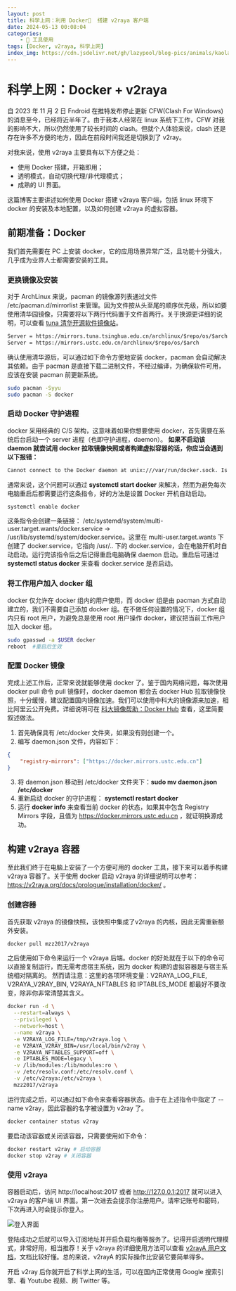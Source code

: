 ```yaml
---
layout: post
title: 科学上网：利用 Docker🐳  搭建 v2raya 客户端
date: 2024-05-13 00:08:04
categories:
    - 🔧 工具使用
tags: [Docker, v2raya, 科学上网]
index_img: https://cdn.jsdelivr.net/gh/lazypool/blog-pics/animals/kaola.png
---
```


# 科学上网：Docker + v2raya

自 2023 年 11 月 2 日 Fndroid 在推特发布停止更新 CFW(Clash For Windows) 的消息至今，已经将近半年了。由于我本人经常在 linux 系统下工作，CFW 对我的影响不大，所以仍然使用了较长时间的 clash。但就个人体验来说，clash 还是存在许多不方便的地方，因此在前段时间我还是切换到了 v2ray。

对我来说，使用 v2raya 主要具有以下方便之处：

- 使用 Docker 搭建，开箱即用；
- 透明模式，自动切换代理/非代理模式；
- 成熟的 UI 界面。

这篇博客主要讲述如何使用 Docker 搭建 v2raya 客户端，包括 linux 环境下 docker 的安装及本地配置，以及如何创建 v2raya 的虚拟容器。

## 前期准备：Docker

我们首先需要在 PC 上安装 docker，它的应用场景异常广泛，且功能十分强大，几乎成为业界人士都需要安装的工具。

### 更换镜像及安装

对于 ArchLinux 来说，pacman 的镜像源列表通过文件 /etc/pacman.d/mirrorlist 来管理。因为文件按从头至尾的顺序优先级，所以如要使用清华园镜像，只需要将以下两行代码置于文件首两行。关于换源更详细的说明，可以查看 [tuna 清华开源软件镜像站](https://mirrors.tuna.tsinghua.edu.cn/help/archlinux/)。

```txt
Server = https://mirrors.tuna.tsinghua.edu.cn/archlinux/$repo/os/$arch
Server = https://mirrors.ustc.edu.cn/archlinux/$repo/os/$arch
```

确认使用清华源后，可以通过如下命令方便地安装 docker，pacman 会自动解决其依赖。由于 pacman 是直接下载二进制文件，不经过编译，为确保软件可用，应该在安装 pacman 前更新系统。

```bash
sudo pacman -Syyu
sudo pacman -S docker
```

### 启动 Docker 守护进程

docker 采用经典的 C/S 架构，这意味着如果你想要使用 docker，首先需要在系统后台启动一个 server 进程（也即守护进程，daemon）。 **如果不启动该 daemon 就尝试用 docker 拉取镜像快照或者构建虚拟容器的话，你应当会遇到以下报错：**

```bash
Cannot connect to the Docker daemon at unix:///var/run/docker.sock. Is the docker daemon running?
```

通常来说，这个问题可以通过 **systemctl start docker** 来解决，然而为避免每次电脑重启后都需要运行这条指令，好的方法是设置 Docker 开机自动启动。

```bash
systemctl enable docker
```

这条指令会创建一条链接： /etc/systemd/system/multi-user.target.wants/docker.service → /usr/lib/systemd/system/docker.service。这里在 multi-user.target.wants 下创建了 docker.service，它指向 /usr/.. 下的 docker.service，会在电脑开机时自动启动。运行完该指令后之后记得重启电脑确保 daemon 启动。重启后可通过 **systemctl status docker** 来查看 docker.service 是否启动。

### 将工作用户加入 docker 组

docker 仅允许在 docker 组内的用户使用，而 docker 组是由 pacman 方式自动建立的，我们不需要自己添加 docker 组。在不做任何设置的情况下，docker 组内只有 root 用户，为避免总是使用 root 用户操作 docker，建议把当前工作用户加入 docker 组。

```bash
sudo gpasswd -a $USER docker
reboot  #重启后生效
```

### 配置 Docker 镜像

完成上述工作后，正常来说就能够使用 docker 了。鉴于国内网络问题，每次使用 docker pull 命令 pull 镜像时，docker daemon 都会去 docker Hub 拉取镜像快照，十分缓慢，建议配置国内镜像加速。我们可以使用中科大的镜像源来加速，相比阿里云公开免费。详细说明可在 [科大镜像帮助：Docker Hub](https://mirrors.ustc.edu.cn/help/dockerhub.html) 查看，这里简要叙述做法。

1. 首先确保具有 /etc/docker 文件夹，如果没有则创建一个。
2. 编写 daemon.json 文件，内容如下：

```json
{
	"registry-mirrors": ["https://docker.mirrors.ustc.edu.cn"]
}
```

3. 将 daemon.json 移动到 /etc/docker 文件夹下：**sudo mv daemon.json /etc/docker**
4. 重新启动 docker 的守护进程： **systemctl restart docker**
5. 运行 **docker info** 来查看当前 docker 的状态，如果其中包含 Registry Mirrors 字段，且值为 https://docker.mirrors.ustc.edu.cn ，就证明换源成功。

## 构建 v2raya 容器

至此我们终于在电脑上安装了一个方便可用的 docker 工具，接下来可以着手构建 v2raya 容器了。关于使用 docker 启动 v2raya 的详细说明可以参考： https://v2raya.org/docs/prologue/installation/docker/ 。

### 创建容器

首先获取 v2raya 的镜像快照，该快照中集成了v2raya 的内核，因此无需重新额外安装。

```bash
docker pull mzz2017/v2raya
```

之后使用如下命令来运行一个 v2raya 后端。docker 的好处就在于以下的命令可以直接复制运行，而无需考虑宿主系统，因为 docker 构建的虚拟容器是与宿主系统相对隔离的。
然而请注意：这里的各项环境变量：V2RAYA_LOG_FILE, V2RAYA_V2RAY_BIN, V2RAYA_NFTABLES 和 IPTABLES_MODE 都最好不要改变，除非你非常清楚其含义。

```bash
docker run -d \
  --restart=always \
  --privileged \
  --network=host \
  --name v2raya \
  -e V2RAYA_LOG_FILE=/tmp/v2raya.log \
  -e V2RAYA_V2RAY_BIN=/usr/local/bin/v2ray \
  -e V2RAYA_NFTABLES_SUPPORT=off \
  -e IPTABLES_MODE=legacy \
  -v /lib/modules:/lib/modules:ro \
  -v /etc/resolv.conf:/etc/resolv.conf \
  -v /etc/v2raya:/etc/v2raya \
  mzz2017/v2raya
```

运行完成之后，可以通过如下命令来查看容器状态。由于在上述指令中指定了 --name v2ray，因此容器的名字被设置为 v2ray 了。

```bash
docker container status v2ray
```

要启动该容器或关闭该容器，只需要使用如下命令：

```bash
docker restart v2ray # 启动容器
docker stop v2ray # 关闭容器
```

### 使用 v2raya

容器启动后，访问 http://localhost:2017 或者 http://127.0.0.1:2017 就可以进入 v2raya 的客户端 UI 界面。第一次进去会提示你注册用户。请牢记账号和密码，下次再进入时会提示你登入。

![登入界面](https://cdn.jsdelivr.net/gh/lazypool/blog-pics/blogpost/before2024/20240513_login.png)

登陆成功之后就可以导入订阅地址并开启负载均衡等服务了。记得开启透明代理模式，非常好用，相当推荐！关于 v2raya 的详细使用方法可以查看 [v2rayA 用户文档](https://v2raya.org/docs/prologue/introduction/)，文档比较好懂。总的来说，v2rayA 的实际操作比安装它要简单得多。

开启 v2ray 后你就开启了科学上网的生活，可以在国内正常使用 Google 搜索引擎、看 Youtube 视频、刷 Twitter 等。
